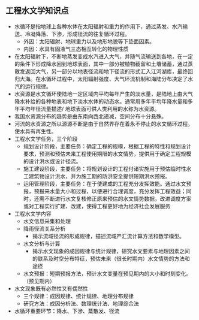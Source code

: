 ## 工程水文学知识点
- 水循环是指地球上各种水体在太阳辐射和重力的作用下，通过蒸发、水汽输送、冷凝降落、下渗，形成径流的往复循环过程。
	- 外因：太阳辐射、地球重力以及地形地貌等下垫面因素。
	- 内因：水具有固液气三态相互转化的物理性质
- 在太阳辐射下，不断地蒸发变成水汽进入大气，并随气流输送到各地，在一定的条件下形成降水回到地球表面，其中一部分被植物截留和土壤储蓄，通过蒸散发返回大气，另一部分以地表径流和地下径流的形式汇入江河湖库，最终回归大海。在水循环过程中，太阳辐射强度、大气环流机制和海陆分布决定了水汽的运行规律。
- 水资源是水文循环使陆地一定区域内平均每年产生的淡水量，是陆地上由大气降水补给的各种地表和地下淡水水体的动态水。通常用多年平均年降水量和多年平均年径流量描述/ 地球表面可供人类利用的水称为水资源。
- 我国水资源分布的趋势是由东南向西北递减，空间分布十分悬殊。
- 河流的水资源之所以源源不断是由于自然界存在着永不停止的水文循环过程。使水具有再生性。
- 工程水文学任务，三个阶段
	- 规划设计阶段，主要任务：确定工程的规模，根据工程的特性和规划设计要求，预测和预估未来工程使用期限的水文情势，提供用于确定工程规模的设计洪水或设计径流。
	- 施工建设阶段，主要任务：将规划设计的工程付诸实施用于预估临时性水工建筑物设计洪水，并为施工期的防洪安全提供短期洪水预报。
	- 运用管理阶段，主要任务：在于使建成的工程充分发挥效能。通过水文预报，预报来水量大小和过程，以便进行合理调度，充分发挥工程效益；同时，还需不断进行水文复核修正原来预估的水文情势数据，改进调度方案或对工程实行扩建、改建，使得工程更好地为经济社会发展服务
- 工程水文学内容
	- 水文信息采集和处理
	- 降雨径流关系分析
		- 揭示流域径流的形成规律，描述流域产汇流计算方法和数学模型。
	- 水文分析与计算
		- 揭示水文现象的成因规律与统计规律，研究水文要素与地理因素之间的联系及时空分布特征，预估未来（很长时期内）水文情势的方法和途径
	- 水文预报：短期预报方法，预计水文变量在预见期内的大小和时刻变化。（预见期内）
- 水文现象既有必然性又有偶然性
	- 三个规律：成因规律、统计规律、地理分布规律
	- 研究方法：成因分析法、数理统计法、地理综合法
- 水循环重要环节：降水、下渗、蒸散发、径流